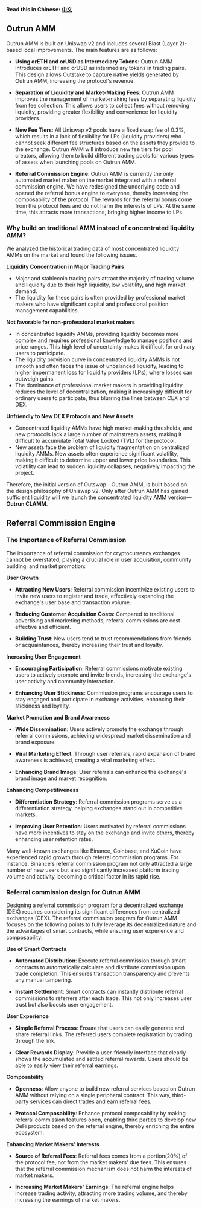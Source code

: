 **Read this in Chinese: [中文](README.cn.md)**

## Outrun AMM

Outrun AMM is built on Uniswap v2 and includes several Blast (Layer 2)-based local improvements. The main features are as follows:

+ **Using orETH and orUSD as Intermediary Tokens**: Outrun AMM introduces orETH and orUSD as intermediary tokens in trading pairs. This design allows Outstake to capture native yields generated by Outrun AMM, increasing the protocol's revenue.

+ **Separation of Liquidity and Market-Making Fees**: Outrun AMM improves the management of market-making fees by separating liquidity from fee collection. This allows users to collect fees without removing liquidity, providing greater flexibility and convenience for liquidity providers.

+ **New Fee Tiers**: All Uniswap v2 pools have a fixed swap fee of 0.3%, which results in a lack of flexibility for LPs (liquidity providers) who cannot seek different fee structures based on the assets they provide to the exchange. Outrun AMM will introduce new fee tiers for pool creators, allowing them to build different trading pools for various types of assets when launching pools on Outrun AMM.

+ **Referral Commission Engine**: Outrun AMM is currently the only automated market maker on the market integrated with a referral commission engine. We have redesigned the underlying code and opened the referral bonus engine to everyone, thereby increasing the composability of the protocol. The rewards for the referral bonus come from the protocol fees and do not harm the interests of LPs. At the same time, this attracts more transactions, bringing higher income to LPs.

### Why build on traditional AMM instead of concentrated liquidity AMM?

We analyzed the historical trading data of most concentrated liquidity AMMs on the market and found the following issues.

**Liquidity Concentration in Major Trading Pairs**

+ Major and stablecoin trading pairs attract the majority of trading volume and liquidity due to their high liquidity, low volatility, and high market demand.
+ The liquidity for these pairs is often provided by professional market makers who have significant capital and professional position management capabilities.

**Not favorable for non-professional market makers**

+ In concentrated liquidity AMMs, providing liquidity becomes more complex and requires professional knowledge to manage positions and price ranges. This high level of uncertainty makes it difficult for ordinary users to participate.
+ The liquidity provision curve in concentrated liquidity AMMs is not smooth and often faces the issue of unbalanced liquidity, leading to higher impermanent loss for liquidity providers (LPs), where losses can outweigh gains.
+ The dominance of professional market makers in providing liquidity reduces the level of decentralization, making it increasingly difficult for ordinary users to participate, thus blurring the lines between CEX and DEX.

**Unfriendly to New DEX Protocols and New Assets**

+ Concentrated liquidity AMMs have high market-making thresholds, and new protocols lack a large number of mainstream assets, making it difficult to accumulate Total Value Locked (TVL) for the protocol.
+ New assets face the problem of liquidity fragmentation on centralized liquidity AMMs. New assets often experience significant volatility, making it difficult to determine upper and lower price boundaries. This volatility can lead to sudden liquidity collapses, negatively impacting the project.

Therefore, the initial version of Outswap—Outrun AMM, is built based on the design philosophy of Uniswap v2. Only after Outrun AMM has gained sufficient liquidity will we launch the concentrated liquidity AMM version—**Outrun CLAMM**.

## Referral Commission Engine

### The Importance of Referral Commission

The importance of referral commission for cryptocurrency exchanges cannot be overstated, playing a crucial role in user acquisition, community building, and market promotion:

**User Growth**

+ **Attracting New Users**: Referral commission incentivize existing users to invite new users to register and trade, effectively expanding the exchange's user base and transaction volume.

+ **Reducing Customer Acquisition Costs**: Compared to traditional advertising and marketing methods, referral commissions are cost-effective and efficient.

+ **Building Trust**: New users tend to trust recommendations from friends or acquaintances, thereby increasing their trust and loyalty.

**Increasing User Engagement**

+ **Encouraging Participation**: Referral commissions motivate existing users to actively promote and invite friends, increasing the exchange's user activity and community interaction.

+ **Enhancing User Stickiness**: Commission programs encourage users to stay engaged and participate in exchange activities, enhancing their stickiness and loyalty.

**Market Promotion and Brand Awareness**

+ **Wide Dissemination**: Users actively promote the exchange through referral commissions, achieving widespread market dissemination and brand exposure.

+ **Viral Marketing Effect**: Through user referrals, rapid expansion of brand awareness is achieved, creating a viral marketing effect.

+ **Enhancing Brand Image**: User referrals can enhance the exchange's brand image and market recognition.

**Enhancing Competitiveness**

+ **Differentiation Strategy**: Referral commission programs serve as a differentiation strategy, helping exchanges stand out in competitive markets.

+ **Improving User Retention**: Users motivated by referral commissions have more incentives to stay on the exchange and invite others, thereby enhancing user retention rates.

Many well-known exchanges like Binance, Coinbase, and KuCoin have experienced rapid growth through referral commission programs. For instance, Binance's referral commission program not only attracted a large number of new users but also significantly increased platform trading volume and activity, becoming a critical factor in its rapid rise.

### Referral commission design for Outrun AMM

Designing a referral commission program for a decentralized exchange (DEX) requires considering its significant differences from centralized exchanges (CEX). The referral commission program for Outrun AMM focuses on the following points to fully leverage its decentralized nature and the advantages of smart contracts, while ensuring user experience and composability:

**Use of Smart Contracts**

+ **Automated Distribution**: Execute referral commission through smart contracts to automatically calculate and distribute commission upon trade completion. This ensures transaction transparency and prevents any manual tampering.

+ **Instant Settlement**: Smart contracts can instantly distribute referral commissions to referrers after each trade. This not only increases user trust but also boosts user engagement.

**User Experience**

+ **Simple Referral Process**: Ensure that users can easily generate and share referral links. The referred users complete registration by trading through the link.

+ **Clear Rewards Display**: Provide a user-friendly interface that clearly shows the accumulated and settled referral rewards. Users should be able to easily view their referral earnings.

**Composability**

+ **Openness**: Allow anyone to build new referral services based on Outrun AMM without relying on a single peripheral contract. This way, third-party services can direct trades and earn referral fees.

+ **Protocol Composability**: Enhance protocol composability by making referral commission features open, enabling third parties to develop new DeFi products based on the referral engine, thereby enriching the entire ecosystem.

**Enhancing Market Makers' Interests**

+ **Source of Referral Fees**: Referral fees comes from a portion(20%) of the protocol fee, not from the market makers' due fees. This ensures that the referral commission mechanism does not harm the interests of market makers.

+ **Increasing Market Makers' Earnings**: The referral engine helps increase trading activity, attracting more trading volume, and thereby increasing the earnings of market makers.

